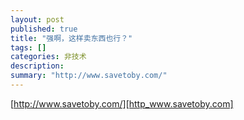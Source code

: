 ```yaml
---
layout: post
published: true
title: "强啊，这样卖东西也行？"
tags: []
categories: 非技术    
description: 
summary: "http://www.savetoby.com/"
---
```

[http://www.savetoby.com/][http_www.savetoby.com]


[http_www.savetoby.com]: http://www.savetoby.com/